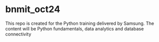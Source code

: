 # bnmit_oct24
This repo is created for the Python training delivered by Samsung. The content will be Python fundamentals, data analytics and database connectivity 
